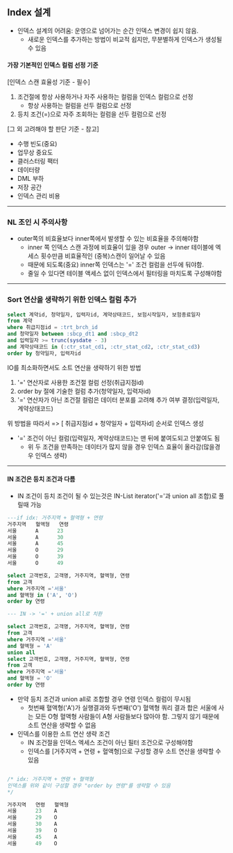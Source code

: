 ## Index 설계
- 인덱스 설계의 어려움: 운영으로 넘어가는 순간 인덱스 변경이 쉽지 않음.
	- 새로운 인덱스를 추가하는 방법이 비교적 쉽지만, 무분별하게 인덱스가 생성될 수 있음

#### 가장 기본적인 인덱스 컬럼 선정 기준
[인덱스 스캔 효율성 기준 - 필수]
1. 조건절에 항상 사용하거나 자주 사용하는 컬럼을 인덱스 컬럼으로 선정
	- 항상 사용하는 컬럼을 선두 컬럼으로 선정
2. 등치 조건(=)으로 자주 조회하는 컬럼을 선두 컬럼으로 선정

[그 외 고려해야 할 판단 기준 - 참고]
- 수행 빈도(중요)
- 업무상 중요도
- 클러스터링 팩터
- 데이터량
- DML 부하
- 저장 공간
- 인덱스 관리 비용

---

### NL 조인 시 주의사항
- outer쪽의 비효율보다 inner쪽에서 발생할 수 있는 비효율을 주의해야함
	- inner 쪽 인덱스 스캔 과정에 비효율이 있을 경우 outer -> inner 테이블에 엑세스 횟수만큼 비효율적인 (중복)스캔이 일어날 수 있음
	- 때문에 되도록(중요) inner쪽 인덱스는 '=' 조건 컬럼을 선두에 둬야함.
	- 줄일 수 있다면 테이블 액세스 없이 인덱스에서 필터링을 마치도록 구성해야함

---

### Sort 연산을 생략하기 위한 인덱스 컬럼 추가
```sql
select 계약id, 청약일자, 입력자id, 계약상태코드, 보험시작일자, 보험종료일자
from 계약
where 취급지점id = :trt_brch_id
and 청약일자 between :sbcp_dt1 and :sbcp_dt2
and 입력일자 >= trunc(sysdate - 3)
and 계약상태코드 in (:ctr_stat_cd1, :ctr_stat_cd2, :ctr_stat_cd3)
order by 청약일자, 입력자id
```

IO를 최소화하면서도 소트 연산을 생략하기 위한 방법
1. '=' 연산자로 사용한 조건절 컬럼 선정(취급지점id)
2. order by 절에 기술한 컬럼 추가(청약일자, 입력자id)
3. '=' 연산자가 아닌 조건절 컬럼은 데이터 분포를 고려해 추가 여부 결정(입력일자, 계약상태코드)

위 방법을 따라서 => [ 취급지점id + 청약일자 + 입력자id] 순서로 인덱스 생성
- '=' 조건이 아닌 컬럼(입력일자, 계약상태코드)는 맨 뒤에 붙여도되고 안붙여도 됨
	- 위 두 조건을 만족하는 데이터가 많지 않을 경우 인덱스 효율이 올라감(많을경우 인덱스 생략)

---

#### IN 조건은 등치 조건과 다름
- IN 조건이 등치 조건이 될 수 있는것은 IN-List iterator('='과 union all 조합)로 풀릴때 가능

```sql
---if idx: 거주지역 + 혈액형 + 연령
거주지역   혈액형   연령
서울      A      23
서울      A      30
서울      A      45
서울      O      29
서울      O      39
서울      O      49

select 고객번호, 고객명, 거주지역, 혈액형, 연령
from 고객
where 거주지역 ='서울'
and 혈액형 in ('A', 'O')
order by 연령

--- IN -> '=' + union all로 치환

select 고객번호, 고객명, 거주지역, 혈액형, 연령
from 고객
where 거주지역 ='서울'
and 혈액형 = 'A'
union all
select 고객번호, 고객명, 거주지역, 혈액형, 연령
from 고객
where 거주지역 ='서울'
and 혈액형 = 'O'
order by 연령
```
- 만약 등치 조건과 union all로 조합할 경우 연령 인덱스 컬럼이 무시됨
	- 첫번째 혈액형('A')가 실행결과와 두번째('O') 혈액형 쿼리 결과 합은 서울에 사는 모든 O형 혈액형 사람들이 A형 사람들보다 많아야 함. 그렇지 않기 때문에 소트 연산을 생략할 수 없음
- 인덱스를 이용한 소트 연산 생략 조건
	- IN 조건절을 인덱스 엑세스 조건이 아닌 필터 조건으로 구성해야함
	- 인덱스를 [거주지역 + 연령 + 혈액형]으로 구성할 경우 소트 연산을 생략할 수 있음
```sql

/* idx: 거주지역 + 연령 + 혈액형
인덱스를 위와 같이 구성할 경우 "order by 연령"를 생략할 수 있음
*/

거주지역   연령   혈액형
서울      23    A
서울      29    O
서울      30    A
서울      39    O
서울      45    A
서울      49    O
```








































